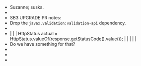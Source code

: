 - Suzanne; suska.
-
- SB3 UPGRADE PR notes:
- Drop the `javax.validation:validation-api` dependency.
-
- |  |
  |     HttpStatus actual = HttpStatus.valueOf(response.getStatusCode().value()); |
  |  |  |  |
- Do we have something for that?
-
-
-